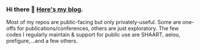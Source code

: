 ### Hi there 👋  [Here's my blog](https://drscotthawley.github.io/blog/).
Most of my repos are public-facing but only privately-useful. Some are one-offs for publications/conferences, others are just exploratory. The few codes I regularly maintain & support for public use are SHAART, aeiou, prefigure,...and a few others. 

<!--
**drscotthawley/drscotthawley** is a ✨ _special_ ✨ repository because its `README.md` (this file) appears on your GitHub profile.

Here are some ideas to get you started:

- 🔭 I’m currently working on ...
- 🌱 I’m currently learning ...
- 👯 I’m looking to collaborate on ...
- 🤔 I’m looking for help with ...
- 💬 Ask me about ...
- 📫 How to reach me: ...
- 😄 Pronouns: ...
- ⚡ Fun fact: ...
-->
